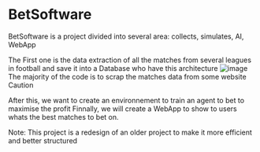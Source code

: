 # BetSoftware

BetSoftware is a project divided into several area: collects, simulates, AI, WebApp

The First one is the data extraction of all the matches from several leagues in football and save it into a Database who have this architecture
![image](https://github.com/Adrienkgz/Projects/assets/127536195/42614d9f-4794-4307-ba3f-d1f65f771f36)
The majority of the code is to scrap the matches data from some website
Caution

After this, we want to create an environnement to train an agent to bet to maximise the profit
Finnally, we will create a WebApp to show to users whats the best matches to bet on.

Note: This project is a redesign of an older project to make it more efficient and better structured

